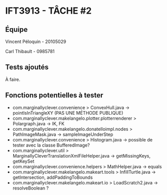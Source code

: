 # IFT3913 - TÂCHE #2
## Équipe

Vincent Péloquin - 20105029

Carl Thibault - 0985781

## Tests ajoutés 

À faire.

## Fonctions potentielles à tester

- com.marginallyclever.convenience > ConvexHull.java -> pointIsInTriangleXY (PAS UNE MÉTHODE PUBLIQUE)
- com.marginallyclever.makelangelo.plotter.plotterrenderer > Polargraph.java -> IK, FK
- com.marginallyclever.makelangelo.donatelloimpl.nodes > PathImageMask.java -> sampleImageUnderStep
- com.marginallyclever.convenience > Histogram.java -> possible de tester avec la classe BufferedImage?
- com.marginallyclever.util > MarginallyCleverTranslationXmlFileHelper.java -> getMissingKeys, getKeySet
- com.marginallyclever.convenience.helpers > MathHelper.java -> equals
- com.marginallyclever.makelangelo.makeart.tools > InfillTurtle.java -> getIntersection, addPaddingToBounds
- com.marginallyclever.makelangelo.makeart.io > LoadScratch2.java -> resolveBoolean ?
